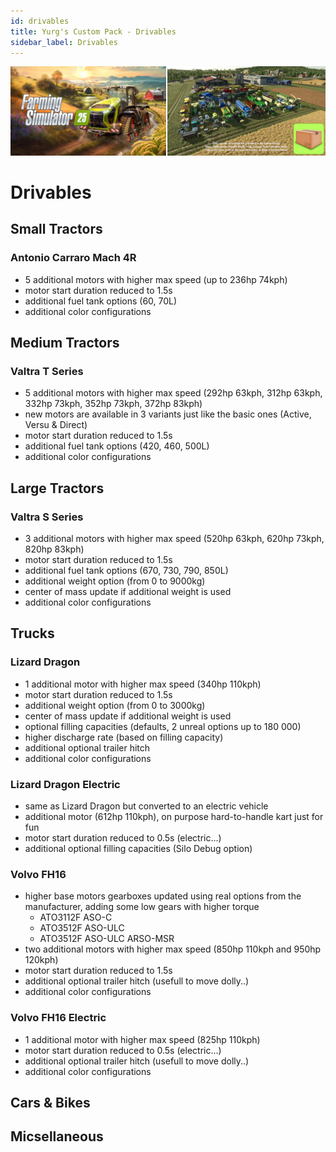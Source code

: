 ```yaml
---
id: drivables
title: Yurg's Custom Pack - Drivables
sidebar_label: Drivables
---
```

[![](modHeader.png)](modScreen.png)
# Drivables

## Small Tractors

### Antonio Carraro Mach 4R
- 5 additional motors with higher max speed (up to 236hp 74kph)
- motor start duration reduced to 1.5s
- additional fuel tank options (60, 70L)
- additional color configurations

## Medium Tractors

### Valtra T Series
- 5 additional motors with higher max speed (292hp 63kph, 312hp 63kph, 332hp 73kph, 352hp 73kph, 372hp 83kph)
- new motors are available in 3 variants just like the basic ones (Active, Versu & Direct)
- motor start duration reduced to 1.5s
- additional fuel tank options (420, 460, 500L)
- additional color configurations

## Large Tractors

### Valtra S Series
- 3 additional motors with higher max speed (520hp 63kph, 620hp 73kph, 820hp 83kph)
- motor start duration reduced to 1.5s
- additional fuel tank options (670, 730, 790, 850L)
- additional weight option (from 0 to 9000kg)
- center of mass update if additional weight is used
- additional color configurations

## Trucks

### Lizard Dragon
- 1 additional motor with higher max speed (340hp 110kph)
- motor start duration reduced to 1.5s
- additional weight option (from 0 to 3000kg)
- center of mass update if additional weight is used
- optional filling capacities (defaults, 2 unreal options up to 180 000)
- higher discharge rate (based on filling capacity)
- additional optional trailer hitch
- additional color configurations

### Lizard Dragon Electric
- same as Lizard Dragon but converted to an electric vehicle
- additional motor (612hp 110kph), on purpose hard-to-handle kart just for fun
- motor start duration reduced to 0.5s (electric...)
- additional optional filling capacities (Silo Debug option)

### Volvo FH16
- higher base motors gearboxes updated using real options from the manufacturer, adding some low gears with higher torque
    - ATO3112F ASO-C
    - ATO3512F ASO-ULC
    - ATO3512F ASO-ULC ARSO-MSR
- two additional motors with higher max speed (850hp 110kph and 950hp 120kph)
- motor start duration reduced to 1.5s
- additional optional trailer hitch (usefull to move dolly..)
- additional color configurations

### Volvo FH16 Electric
- 1 additional motor with higher max speed (825hp 110kph)
- motor start duration reduced to 0.5s (electric...)
- additional optional trailer hitch (usefull to move dolly..)
- additional color configurations

## Cars & Bikes



## Micsellaneous


